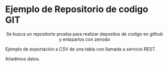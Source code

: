 # Ejemplo de Repositorio de codigo GIT

<p align="center">Se busca un repositorio prueba para realizar depositos de codigo en github y enlazarlos con zenodo</p>

Ejemplo de exportación a CSV de una tabla con llamada a servicio REST.

Añadimos datos.

